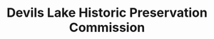 ---
layout: repo
title: "Devils Lake Historic Preservation Commission"
id: 6181
permalink: repos/6181/
---